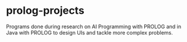 # prolog-projects
Programs done during research on AI Programming with PROLOG and in Java with PROLOG to design UIs and tackle more complex problems.
